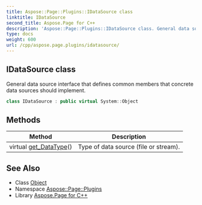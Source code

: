 ```yaml
---
title: Aspose::Page::Plugins::IDataSource class
linktitle: IDataSource
second_title: Aspose.Page for C++
description: 'Aspose::Page::Plugins::IDataSource class. General data source interface that defines common members that concrete data sources should implement in C++.'
type: docs
weight: 600
url: /cpp/aspose.page.plugins/idatasource/
---
```

## IDataSource class


General data source interface that defines common members that concrete data sources should implement.

```cpp
class IDataSource : public virtual System::Object
```

## Methods

| Method | Description |
| --- | --- |
| virtual [get_DataType](./get_datatype/)() | Type of data source (file or stream). |
## See Also

* Class [Object](../../system/object/)
* Namespace [Aspose::Page::Plugins](../)
* Library [Aspose.Page for C++](../../)
